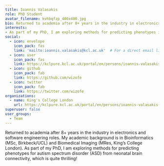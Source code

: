 ```yaml
---
title: Ioannis Valasakis
role: PhD Student
avatar_filename: kvhbqfzp_400x400.jpg
bio: Returned to academia after 8+ years in the industry in electronics and software engineering roles. My academic background is in Bioinformatics (MSc, Birkbeck/UCL) and Biomedical Imaging (MRes, King’s College London). As part of my PhD, I am exploring methods for predicting phenotypes for autism spectrum disorder (ASD) from neonatal brain connectivity, which is quite thrilling!
interests:
- As part of my PhD, I am exploring methods for predicting phenotypes in autism from neonatal brain connectivity, which is quite thrilling!
social:
  - icon: envelope
    icon_pack: fas
    link: 'mailto:ioannis.valasakis@kcl.ac.uk'  # For a direct email link, use "mailto:test@example.org".
  - icon: user
    icon_pack: fas
    link: https://kclpure.kcl.ac.uk/portal/en/persons/ioannis-valasakis(f0f82ba5-d9d0-4a0b-aa12-c3afdc1d758d).html  
  - icon: github
    icon_pack: fab
    link: https://github.com/wizofe
  - icon: twitter
    icon_pack: fab
    link: https://twitter.com/wizofe   
organizations:
  - name: King's College London
    url: https://kclpure.kcl.ac.uk/portal/en/persons/ioannis-valasakis(f0f82ba5-d9d0-4a0b-aa12-c3afdc1d758d).html
superuser: false
user_groups:
  - Team
---
```

Returned to academia after 8+ years in the industry in electronics and software engineering roles. My academic background is in Bioinformatics (MSc, Birkbeck/UCL) and Biomedical Imaging (MRes, King’s College London). As part of my PhD, I am exploring methods for predicting phenotypes for autism spectrum disorder (ASD) from neonatal brain connectivity, which is quite thrilling!
